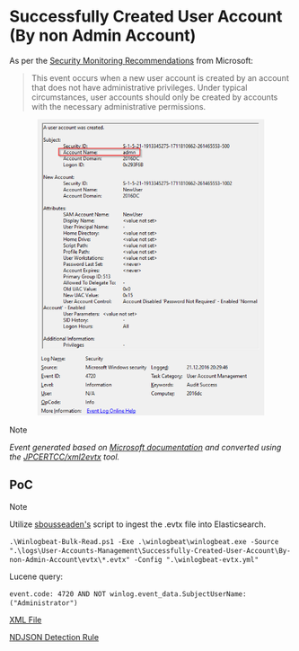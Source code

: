 # Successfully Created User Account (By non Admin Account)

As per the [Security Monitoring Recommendations](https://learn.microsoft.com/en-us/previous-versions/windows/it-pro/windows-10/security/threat-protection/auditing/event-4720#security-monitoring-recommendations) from Microsoft:
> This event occurs when a new user account is created by an account that does not have administrative privileges. Under typical circumstances, user accounts should only be created by accounts with the necessary administrative permissions.

<div align="center">
    <img alt="Successfully Created User Account (Dont Expire Password Enabled)" src="/logs/User-Accounts-Management/Successfully-Created-User-Account/By-non-Admin-Account/img/By-non-Admin-Account.png" width="80%">
</div>

> [!NOTE]
> *Event generated based on [Microsoft documentation](https://learn.microsoft.com/en-us/previous-versions/windows/it-pro/windows-10/security/threat-protection/auditing/event-4720) and converted using the [JPCERTCC/xml2evtx](https://github.com/JPCERTCC/xml2evtx) tool.*

## PoC
> [!NOTE]
> Utilize [sbousseaden's](https://github.com/sbousseaden/EVTX-ATTACK-SAMPLES) script to ingest the .evtx file into Elasticsearch. 

```
.\Winlogbeat-Bulk-Read.ps1 -Exe .\winlogbeat\winlogbeat.exe -Source ".\logs\User-Accounts-Management\Successfully-Created-User-Account\By-non-Admin-Account\evtx\*.evtx" -Config ".\winlogbeat-evtx.yml"
```

Lucene query:

```
event.code: 4720 AND NOT winlog.event_data.SubjectUserName: ("Administrator")
```

[XML File](/logs/User-Accounts-Management/Successfully-Created-User-Account/By-non-Admin-Account/xml/By-non-Admin-Account.xml)

[NDJSON Detection Rule](/logs/User-Accounts-Management/Successfully-Created-User-Account/By-non-Admin-Account/ndjson/By-non-Admin-Account.ndjson)
